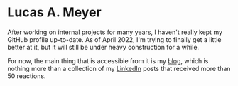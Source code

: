 # Lucas A. Meyer

After working on internal projects for many years, I haven't really kept my GitHub profile up-to-date. As of April 2022, I'm trying to finally get a little better at it, but it will still be under heavy construction for a while.

For now, the main thing that is accessible from it is my [blog](https://www.meyerperin.com), which is nothing more than a collection of my [LinkedIn](https://www.linkedin.com/in/lucasameyer) posts that received more than 50 reactions.
